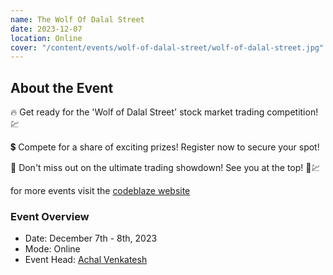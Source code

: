 ```yaml
---
name: The Wolf Of Dalal Street
date: 2023-12-07
location: Online
cover: "/content/events/wolf-of-dalal-street/wolf-of-dalal-street.jpg"
---
```


## About the Event

🔥 Get ready for the 'Wolf of Dalal Street' stock market trading competition! 💹

💲 Compete for a share of exciting prizes! Register now to secure your spot!

👀 Don't miss out on the ultimate trading showdown! See you at the top! 🚀💹

for more events visit the [codeblaze website](https://codeblaze.sosc.org.in/)

### Event Overview

- Date: December 7th - 8th, 2023
- Mode: Online
- Event Head: [Achal Venkatesh](https://www.linkedin.com/in/achal-venkatesh-k-366502220/)
